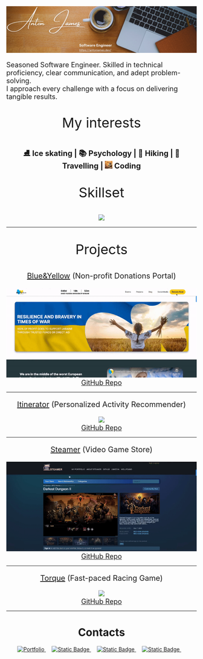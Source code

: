 
<a href="https://antonjames.dev/">
  <img src="./assets/banner2.png">
</a>
<br>

<p style="font-size: 18px;">Seasoned Software Engineer. Skilled in technical proficiency, clear communication, and adept problem-solving.<br/> I approach every challenge with a focus on delivering tangible results.</p>


<div align="center">
  <p style="font-size: 36px;">My interests</p>
  <h2 style="font-size: 20px;">⛸️ Ice skating | 📚 Psychology | 🥾 Hiking | 🧳 Travelling | <img src="./assets/coder_cat.gif" width="20"> Coding
  </h2>
<!--   <hr> -->
  <p style="font-size: 36px;">Skillset</p>
  <img src="https://skillicons.dev/icons?i=js,ts,react,redux,ruby,rails,python,go,nodejs,webpack,html,css,tailwind,jquery,next,postgres,mongodb,git,express,aws&perline=10" />
  <hr>
  <p style="font-size: 36px;">Projects</p>

  <p style="font-size: 20px;"><a href="https://excursionexplorer.onrender.com/">Blue&Yellow</a> (Non-profit Donations Portal)</p>
  <img src="./assets/blueyellow_gif.gif">
  <br>
  <a style="font-size: 18px;" style="font-size: 18px;" href="https://github.com/dtannyc1/itinerator">GitHub Repo</a>
  <hr>

  <p style="font-size: 20px"><a href="https://excursionexplorer.onrender.com/">Itinerator</a> (Personalized Activity Recommender)</p>
  <img src="./assets/itinerator_gif.gif">
  <br>
  <a style="font-size: 18px;" href="https://github.com/dtannyc1/itinerator">GitHub Repo</a>
  <hr>

  <p style="font-size: 20px;"><a href="https://steamer-9bo7.onrender.com/">Steamer</a> (Video Game Store)</p>
  <img src="./assets/steamer_gif.gif">
  <br>
  <a style="font-size: 18px;" href="https://github.com/AntonJames-Sistence/Steamer">GitHub Repo</a>
  <hr>

  <p style="font-size: 20px;"><a href="https://antonjames-sistence.github.io/Torque/">Torque</a> (Fast-paced Racing Game)</p>
  <img src="./assets/torque.gif">
  <br>
  <a style="font-size: 18px;" href="https://github.com/AntonJames-Sistence/Torque">GitHub Repo</a>
  <hr>

  <h1>Contacts</h1>
</div>

<div align="center">
  <a href="https://antonjames.dev/">
    <img alt="Portfolio" src="https://img.shields.io/badge/My-Portfolio-067326">
  </a> &nbsp;&nbsp;&nbsp;
  <a href="https://www.linkedin.com/in/anton-james-ja/">
<!--     <img src="https://img.shields.io/badge/LinkedIn-0077B5?style=for-the-badge&logo=linkedin&logoColor=white"> -->
    <img alt="Static Badge" src="https://img.shields.io/badge/Linked-In-blue">
  </a> &nbsp;&nbsp;&nbsp;
  <a href="https://wellfound.com/u/anton-james">
<!--     <img src="https://img.shields.io/badge/AngelList-000000?style=for-the-badge&logo=AngelList&logoColor=white"> -->
    <img alt="Static Badge" src="https://img.shields.io/badge/Well-found-929608">
  </a> &nbsp;&nbsp;&nbsp;
  <a href="mailto:anton.james.ja@gmail.com">
<!--     <img src="https://img.shields.io/badge/Gmail-D14836?style=for-the-badge&logo=gmail&logoColor=white"> -->
    <img alt="Static Badge" src="https://img.shields.io/badge/e-Mail-8a150c">
  </a> &nbsp;&nbsp;&nbsp;
</div>
